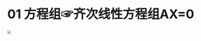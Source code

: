 # 01 方程组☞齐次线性方程组AX=0

<img src="https://cvp.oss-cn-shanghai.aliyuncs.com/picgo/202403092159446.png" style="zoom:50%;" />
